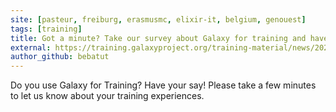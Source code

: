 ```yaml
---
site: [pasteur, freiburg, erasmusmc, elixir-it, belgium, genouest]
tags: [training]
title: Got a minute? Take our survey about Galaxy for training and have your say!
external: https://training.galaxyproject.org/training-material/news/2021/09/29/survey.html
author_github: bebatut
---
```


Do you use Galaxy for Training? Have your say! Please take a few minutes to let us know about your training experiences.
